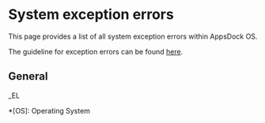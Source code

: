 # System exception errors

This page provides a list of all system exception errors within AppsDock OS.

The guideline for exception errors can be found [here](../gettingstarted/guidelines/exception-errors).

## General

_EL

*[OS]: Operating System

